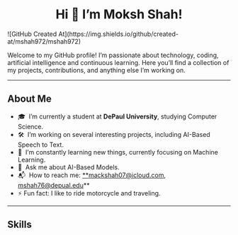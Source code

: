<h1 align=center> Hi 👋 I’m Moksh Shah!</h1>
![GitHub Created At](https://img.shields.io/github/created-at/mshah972/mshah972)

Welcome to my GitHub profile! I’m passionate about technology, coding, artificial intelligence and continuous learning. Here you’ll find a collection of my projects, contributions, and anything else I’m working on.

---

## About Me

- 🎓  I’m currently a student at **DePaul University**, studying Computer Science.
- 🛠️  I’m working on several interesting projects, including AI-Based Speech to Text.
- 🌱  I’m constantly learning new things, currently focusing on Machine Learning.
- 💬  Ask me about AI-Based Models.
- 📬  How to reach me: [**mackshah07@icloud.com](mailto:mackshah07@icloud.com), [mshah76@depual.edu](mailto:mshah76@depual.edu)**
- ⚡️  Fun fact: I like to ride motorcycle and traveling.

---

## Skills

